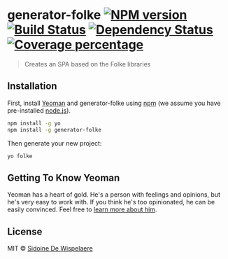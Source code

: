 # generator-folke [![NPM version][npm-image]][npm-url] [![Build Status][travis-image]][travis-url] [![Dependency Status][daviddm-image]][daviddm-url] [![Coverage percentage][coveralls-image]][coveralls-url]
> Creates an SPA based on the Folke libraries

## Installation

First, install [Yeoman](http://yeoman.io) and generator-folke using [npm](https://www.npmjs.com/) (we assume you have pre-installed [node.js](https://nodejs.org/)).

```bash
npm install -g yo
npm install -g generator-folke
```

Then generate your new project:

```bash
yo folke
```

## Getting To Know Yeoman

Yeoman has a heart of gold. He&#39;s a person with feelings and opinions, but he&#39;s very easy to work with. If you think he&#39;s too opinionated, he can be easily convinced. Feel free to [learn more about him](http://yeoman.io/).

## License

MIT © [Sidoine De Wispelaere]()


[npm-image]: https://badge.fury.io/js/generator-folke.svg
[npm-url]: https://npmjs.org/package/generator-folke
[travis-image]: https://travis-ci.org/folkelib/generator-folke.svg?branch=master
[travis-url]: https://travis-ci.org/folkelib/generator-folke
[daviddm-image]: https://david-dm.org/folkelib/generator-folke.svg?theme=shields.io
[daviddm-url]: https://david-dm.org/folkelib/generator-folke
[coveralls-image]: https://coveralls.io/repos/folkelib/generator-folke/badge.svg
[coveralls-url]: https://coveralls.io/r/folkelib/generator-folke
